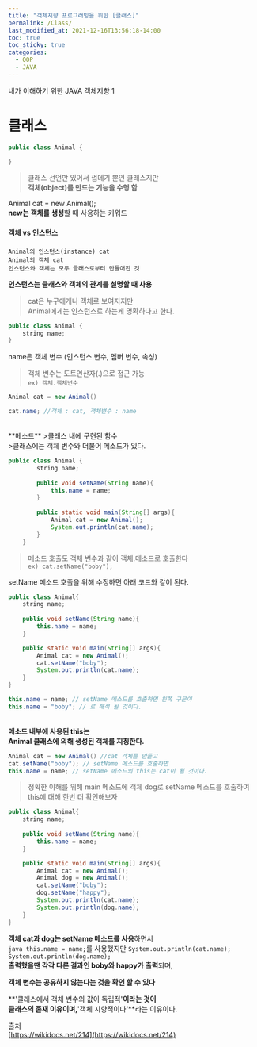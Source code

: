 ```yaml
---
title: "객체지향 프로그래밍을 위한 [클래스]"
permalink: /Class/
last_modified_at: 2021-12-16T13:56:18-14:00
toc: true
toc_sticky: true
categories:
  - OOP
  - JAVA
---
```

내가 이해하기 위한 JAVA 객체지향 1
# 클래스

```java
public class Animal {

}
```
>클래스 선언만 있어서 껍데기 뿐인 클래스지만  
>**객체(object)를 만드는 기능을 수행 함**

Animal cat = new Animal();  
**new는 객체를 생성**할 때 사용하는 키워드

#### 객체 vs 인스턴스
`Animal의 인스턴스(instance) cat`<br/>
`Animal의 객체 cat`<br/>
`인스턴스와 객체는 모두 클래스로부터 만들어진 것`

**인스턴스는 클래스와 객체의 관계를 설명할 때 사용**
>cat은 누구에게나 객체로 보여지지만 <br/>Animal에게는 인스턴스로 하는게 명확하다고 한다.

```java
public class Animal {
	string name;
}
```

name은 객체 변수 (인스턴스 변수, 멤버 변수, 속성)

>객체 변수는 도트연산자(.)으로 접근 가능<br/>
`ex) 객체.객체변수`

```java
Animal cat = new Animal()
```
```java 
cat.name; //객체 : cat, 객체변수 : name
```
<br/>
**메소드**
>클래스 내에 구현된 함수<br/>
>클래스에는 객체 변수와 더불어 메소드가 있다.

```java  
public class Animal {
		string name;
		
		public void setName(String name){
			this.name = name;
		}
	
		public static void main(String[] args){
			Animal cat = new Animal();
			System.out.println(cat.name);
		}
	}
```

>메소드 호출도 객체 변수과 같이 객체.메소드로 호출한다<br/>
>`ex) cat.setName("boby");`

setName 메소드 호출을 위해 수정하면 아래 코드와 같이 된다.

```java
public class Animal{
	string name;
	
	public void setName(String name){
		this.name = name;
	}

	public static void main(String[] args){
		Animal cat = new Animal();
		cat.setName("boby");
		System.out.println(cat.name);
	}
}
```


```java
this.name = name; // setName 메소드를 호출하면 왼쪽 구문이
this.name = "boby"; // 로 해석 될 것이다.
```

<br/>**메소드 내부에 사용된 this는<br/>Animal 클래스에 의해 생성된 객체를 지칭한다.**

```java
Animal cat = new Animal() //cat 객체를 만들고 
cat.setName("boby"); // setName 메소드를 호출하면
this.name = name; // setName 메소드의 this는 cat이 될 것이다.
```

>정확한 이해를 위해 main 메소드에 객체 dog로 
>setName 메소드를 호출하여 this에 대해 한번 더 확인해보자

```java 
public class Animal{
	string name;
	
	public void setName(String name){
		this.name = name;
	}

	public static void main(String[] args){
		Animal cat = new Animal();
		Animal dog = new Animal();
		cat.setName("boby");
		dog.setName("happy");
		System.out.println(cat.name);
		System.out.println(dog.name);
	}
}
```

**객체 cat과 dog는 setName 메소드를 사용**하면서<br/>
`java this.name = name;`를 사용했지만
`System.out.println(cat.name);`
`System.out.println(dog.name);`<br/>
**출력했을땐 각각 다른 결과인 boby와 happy가 출력**되며, 

**객체 변수는 공유하지 않는다는 것을 확인 할 수 있다**

**'클래스에서 객체 변수의 값이 독립적'**이라는 것이 <br/>클래스의 존재 이유이며,**'객체 지향적이다'**라는 이유이다.

출처<br/>
[https://wikidocs.net/214](https://wikidocs.net/214)

